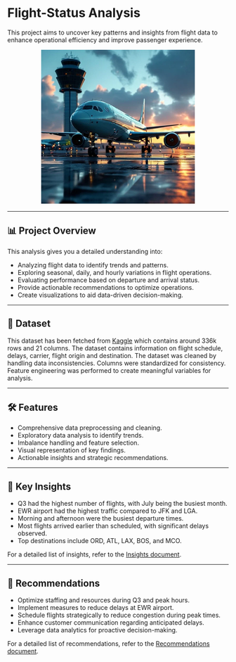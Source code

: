 # Flight-Status Analysis

  This project aims to uncover key patterns and insights from flight data to enhance operational efficiency and improve passenger experience.
  <p align="center">
  <img src="Logo.webp" alt="Company Logo" width="350">


---

## 📊 **Project Overview**

This analysis gives you a detailed understanding into:
- Analyzing flight data to identify trends and patterns.
- Exploring seasonal, daily, and hourly variations in flight operations.
- Evaluating performance based on departure and arrival status.
- Provide actionable recommendations to optimize operations.
- Create visualizations to aid data-driven decision-making.

---

## 📂 **Dataset**
This dataset has been fetched from <a href="https://www.kaggle.com/datasets/mahoora00135/flights/data">Kaggle</a> which contains around 336k rows and 21 columns. The dataset contains information on flight schedule, delays, carrier,  flight origin and destination. 
The dataset was cleaned by handling data inconsistencies.
Columns were standardized for consistency.
Feature engineering was performed to create meaningful variables for analysis.

---

## 🛠️ **Features**
- Comprehensive data preprocessing and cleaning.
- Exploratory data analysis to identify trends.
- Imbalance handling and feature selection.
- Visual representation of key findings.
- Actionable insights and strategic recommendations.

---

## 🚀 **Key Insights**

- Q3 had the highest number of flights, with July being the busiest month.
- EWR airport had the highest traffic compared to JFK and LGA.
- Morning and afternoon were the busiest departure times.
- Most flights arrived earlier than scheduled, with significant delays observed.
- Top destinations include ORD, ATL, LAX, BOS, and MCO.

For a detailed list of insights, refer to the [Insights document](./Insights.md).

---

## 📌 **Recommendations**

- Optimize staffing and resources during Q3 and peak hours.
- Implement measures to reduce delays at EWR airport.
- Schedule flights strategically to reduce congestion during peak times.
- Enhance customer communication regarding anticipated delays.
- Leverage data analytics for proactive decision-making.

For a detailed list of recommendations, refer to the [Recommendations document](./Recommendations.md).

